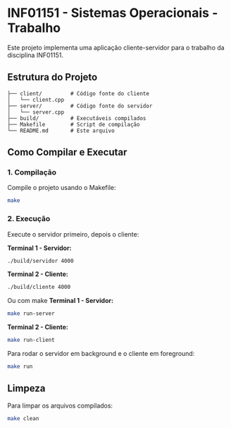 # INF01151 - Sistemas Operacionais - Trabalho

Este projeto implementa uma aplicação cliente-servidor para o trabalho da disciplina INF01151.

## Estrutura do Projeto

```
├── client/         # Código fonte do cliente
│   └── client.cpp
├── server/         # Código fonte do servidor
│   └── server.cpp
├── build/          # Executáveis compilados
├── Makefile        # Script de compilação
└── README.md       # Este arquivo
```

## Como Compilar e Executar

### 1. Compilação
Compile o projeto usando o Makefile:
```bash
make
```

### 2. Execução
Execute o servidor primeiro, depois o cliente:

**Terminal 1 - Servidor:**
```bash
./build/servidor 4000
```
**Terminal 2 - Cliente:**
```bash
./build/cliente 4000
```

Ou com make
**Terminal 1 - Servidor:**
```bash
make run-server
```
**Terminal 2 - Cliente:**
```bash
make run-client
```

Para rodar o servidor em background e o cliente em foreground:
```bash
make run
```

## Limpeza
Para limpar os arquivos compilados:
```bash
make clean
```
